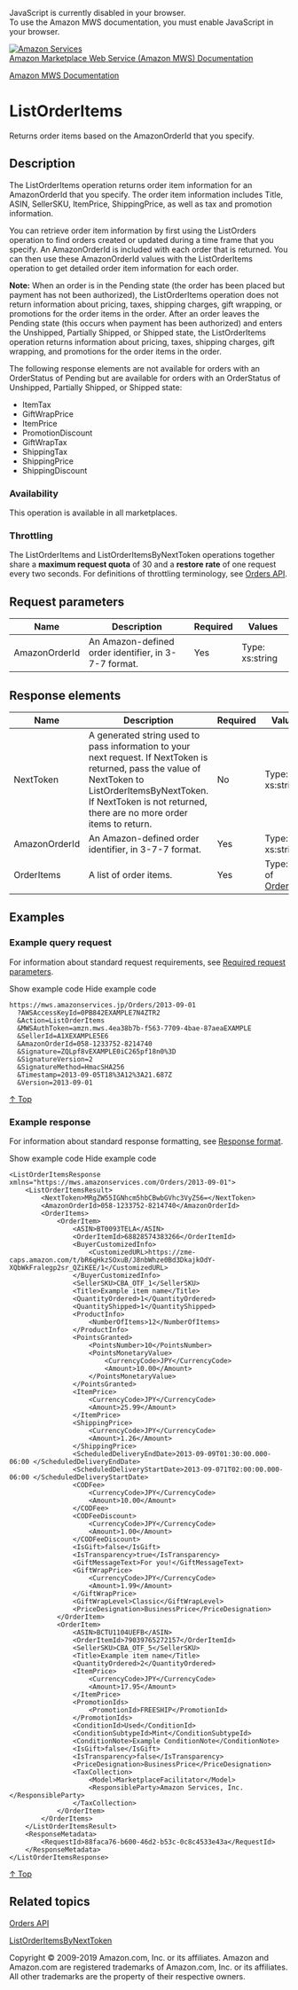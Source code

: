 <div id="MWSDX_noscript">

JavaScript is currently disabled in your browser.  
To use the Amazon MWS documentation, you must enable JavaScript in your
browser.

</div>

<div id="MWSDX_divtop">

[![Amazon
Services](https://images-na.ssl-images-amazon.com/images/G/08/mwsportal/fr_FR/amazonservices.gif
"Amazon Services")](http://services.amazon.fr)  
<span id="MWSDX_titlebar">[Amazon Marketplace Web Service (Amazon MWS)
Documentation](https://developer.amazonservices.fr/gp/mws/docs.html)</span>

</div>

<div id="MWSDX_divbottom">

<div id="MWSDX_divleft">

<div id="MWSDX_toc">

</div>

</div>

<div id="MWSDX_divright">

<div id="MWSDX_content">

<span id="MWSDX_breadcrumbs">[Amazon MWS
Documentation](https://developer.amazonservices.fr/gp/mws/docs.html)</span>

<div id="Orders_ListOrderItems" class="nested0">

# ListOrderItems

<div class="body">

<span class="ph">Returns order items based on the
<span class="keyword parmname">AmazonOrderId</span> that you
specify.</span>

</div>

<div id="Description" class="topic concept nested1">

## Description

<div class="body conbody">

The <span class="keyword apiname">ListOrderItems</span> operation
returns order item information for an
<span class="keyword parmname">AmazonOrderId</span> that you specify.
The order item information includes
<span class="keyword parmname">Title</span>,
<span class="keyword parmname">ASIN</span>,
<span class="keyword parmname">SellerSKU</span>,
<span class="keyword parmname">ItemPrice</span>,
<span class="keyword parmname">ShippingPrice</span>, as well as tax and
promotion information.

You can retrieve order item information by first using the
<span class="keyword apiname">ListOrders</span> operation to find orders
created or updated during a time frame that you specify. An
<span class="keyword parmname">AmazonOrderId</span> is included with
each order that is returned. You can then use these
<span class="keyword parmname">AmazonOrderId</span> values with the
<span class="keyword apiname">ListOrderItems</span> operation to get
detailed order item information for each order.

**Note:** When an order is in the Pending state (the order has been
placed but payment has not been authorized), the
<span class="keyword apiname">ListOrderItems</span> operation does not
return information about pricing, taxes, shipping charges, gift
wrapping, or promotions for the order items in the order. After an order
leaves the Pending state (this occurs when payment has been authorized)
and enters the Unshipped, Partially Shipped, or Shipped state, the
<span class="keyword apiname">ListOrderItems</span> operation returns
information about pricing, taxes, shipping charges, gift wrapping, and
promotions for the order items in the order.

The following response elements are not available for orders with an
OrderStatus of Pending but are available for orders with an OrderStatus
of Unshipped, Partially Shipped, or Shipped state:

  - <span class="keyword parmname">ItemTax</span>
  - <span class="keyword parmname">GiftWrapPrice</span>
  - <span class="keyword parmname">ItemPrice</span>
  - <span class="keyword parmname">PromotionDiscount</span>
  - <span class="keyword parmname">GiftWrapTax</span>
  - <span class="keyword parmname">ShippingTax</span>
  - <span class="keyword parmname">ShippingPrice</span>
  - <span class="keyword parmname">ShippingDiscount</span>

<div class="section">

### Availability

This operation is available in all marketplaces.

</div>

<div class="section">

### Throttling

The <span class="keyword apiname">ListOrderItems</span> and
<span class="keyword apiname">ListOrderItemsByNextToken</span>
operations together share a **maximum request quota** of 30 and a
**restore rate** of one request every two seconds. For definitions of
throttling terminology, see [Orders
API](../orders-2013-09-01/Orders_Overview.html).

</div>

</div>

</div>

<div id="RequestParameters" class="topic reference nested1">

## Request parameters

<div class="body refbody">

<div class="tablenoborder">

| Name                                                | Description                                                                  | Required | Values                                  |
| --------------------------------------------------- | ---------------------------------------------------------------------------- | -------- | --------------------------------------- |
| <span class="keyword parmname">AmazonOrderId</span> | <span class="ph">An Amazon-defined order identifier, in 3-7-7 format.</span> | Yes      | <span class="ph">Type: xs:string</span> |

</div>

</div>

</div>

<div id="ResponseElements" class="topic reference nested1">

## Response elements

<div class="body refbody">

<div class="tablenoborder">

| Name                                                | Description                                                                                                                                                                                                                                                                                                                                                                         | Required | Values                                                                              |
| --------------------------------------------------- | ----------------------------------------------------------------------------------------------------------------------------------------------------------------------------------------------------------------------------------------------------------------------------------------------------------------------------------------------------------------------------------- | -------- | ----------------------------------------------------------------------------------- |
| <span class="keyword parmname">NextToken</span>     | A generated string used to pass information to your next request. If <span class="keyword parmname">NextToken</span> is returned, pass the value of <span class="keyword parmname">NextToken</span> to <span class="keyword apiname">ListOrderItemsByNextToken</span>. If <span class="keyword parmname">NextToken</span> is not returned, there are no more order items to return. | No       | <span class="ph">Type: xs:string</span>                                             |
| <span class="keyword parmname">AmazonOrderId</span> | <span class="ph">An Amazon-defined order identifier, in 3-7-7 format.</span>                                                                                                                                                                                                                                                                                                        | Yes      | <span class="ph">Type: xs:string</span>                                             |
| <span class="keyword parmname">OrderItems</span>    | A list of order items.                                                                                                                                                                                                                                                                                                                                                              | Yes      | Type: List of [OrderItem](Orders_Datatypes.html#OrderItem "OrderItem information.") |

</div>

</div>

</div>

<div id="Examples" class="topic reference nested1">

## Examples

<div class="body refbody">

<div class="section">

### Example query request

<span class="ph">For information about standard request requirements,
see [Required request
parameters](../dev_guide/DG_RequiredRequestParameters.html).</span>

<span class="ph expander"> <span class="keyword parmname xshow">Show
example code</span> <span class="keyword parmname xhide">Hide example
code</span> </span>

<div class="sectiondiv content">

``` pre codeblock
https://mws.amazonservices.jp/Orders/2013-09-01
  ?AWSAccessKeyId=0PB842EXAMPLE7N4ZTR2
  &Action=ListOrderItems
  &MWSAuthToken=amzn.mws.4ea38b7b-f563-7709-4bae-87aeaEXAMPLE
  &SellerId=A1XEXAMPLE5E6
  &AmazonOrderId=058-1233752-8214740
  &Signature=ZQLpf8vEXAMPLE0iC265pf18n0%3D
  &SignatureVersion=2
  &SignatureMethod=HmacSHA256
  &Timestamp=2013-09-05T18%3A12%3A21.687Z
  &Version=2013-09-01 
```

[↑ Top](#Examples)

</div>

</div>

<div class="section">

### Example response

<span class="ph">For information about standard response formatting, see
[Response format](../dev_guide/DG_ResponseFormat.html).</span>

<span class="ph expander"> <span class="keyword parmname xshow">Show
example code</span> <span class="keyword parmname xhide">Hide example
code</span>
</span>

<div class="sectiondiv content">

``` pre codeblock
<ListOrderItemsResponse xmlns="https://mws.amazonservices.com/Orders/2013-09-01">
    <ListOrderItemsResult>
        <NextToken>MRgZW55IGNhcm5hbCBwbGVhc3VyZS6=</NextToken>
        <AmazonOrderId>058-1233752-8214740</AmazonOrderId>
        <OrderItems>
            <OrderItem>
                <ASIN>BT0093TELA</ASIN>
                <OrderItemId>68828574383266</OrderItemId>
                <BuyerCustomizedInfo>
                    <CustomizedURL>https://zme-caps.amazon.com/t/bR6qHkzSOxuB/J8nbWhze0Bd3DkajkOdY-XQbWkFralegp2sr_QZiKEE/1</CustomizedURL>
                </BuyerCustomizedInfo>
                <SellerSKU>CBA_OTF_1</SellerSKU>
                <Title>Example item name</Title>
                <QuantityOrdered>1</QuantityOrdered>
                <QuantityShipped>1</QuantityShipped>
                <ProductInfo>
                    <NumberOfItems>12</NumberOfItems>
                </ProductInfo>
                <PointsGranted>
                    <PointsNumber>10</PointsNumber>
                    <PointsMonetaryValue>
                        <CurrencyCode>JPY</CurrencyCode>
                        <Amount>10.00</Amount>
                    </PointsMonetaryValue>
                </PointsGranted>
                <ItemPrice>
                    <CurrencyCode>JPY</CurrencyCode>
                    <Amount>25.99</Amount>
                </ItemPrice>
                <ShippingPrice>
                    <CurrencyCode>JPY</CurrencyCode>
                    <Amount>1.26</Amount>
                </ShippingPrice>
                <ScheduledDeliveryEndDate>2013-09-09T01:30:00.000-06:00 </ScheduledDeliveryEndDate>
                <ScheduledDeliveryStartDate>2013-09-071T02:00:00.000-06:00 </ScheduledDeliveryStartDate>
                <CODFee>
                    <CurrencyCode>JPY</CurrencyCode>
                    <Amount>10.00</Amount>
                </CODFee>
                <CODFeeDiscount>
                    <CurrencyCode>JPY</CurrencyCode>
                    <Amount>1.00</Amount>
                </CODFeeDiscount>
                <IsGift>false</IsGift>
                <IsTransparency>true</IsTransparency>
                <GiftMessageText>For you!</GiftMessageText>
                <GiftWrapPrice>
                    <CurrencyCode>JPY</CurrencyCode>
                    <Amount>1.99</Amount>
                </GiftWrapPrice>
                <GiftWrapLevel>Classic</GiftWrapLevel>
                <PriceDesignation>BusinessPrice</PriceDesignation>
            </OrderItem>
            <OrderItem>
                <ASIN>BCTU1104UEFB</ASIN>
                <OrderItemId>79039765272157</OrderItemId>
                <SellerSKU>CBA_OTF_5</SellerSKU>
                <Title>Example item name</Title>
                <QuantityOrdered>2</QuantityOrdered>
                <ItemPrice>
                    <CurrencyCode>JPY</CurrencyCode>
                    <Amount>17.95</Amount>
                </ItemPrice>
                <PromotionIds>
                    <PromotionId>FREESHIP</PromotionId>
                </PromotionIds>
                <ConditionId>Used</ConditionId>
                <ConditionSubtypeId>Mint</ConditionSubtypeId>
                <ConditionNote>Example ConditionNote</ConditionNote>
                <IsGift>false</IsGift>
                <IsTransparency>false</IsTransparency>
                <PriceDesignation>BusinessPrice</PriceDesignation>
                <TaxCollection>
                    <Model>MarketplaceFacilitator</Model>
                    <ResponsibleParty>Amazon Services, Inc.</ResponsibleParty>
                </TaxCollection>
            </OrderItem>
        </OrderItems>
    </ListOrderItemsResult>
    <ResponseMetadata>
        <RequestId>88faca76-b600-46d2-b53c-0c8c4533e43a</RequestId>
    </ResponseMetadata>
</ListOrderItemsResponse>
```

[↑ Top](#Examples)

</div>

</div>

</div>

</div>

<div id="RelatedActions" class="topic nested1">

## Related topics

<div class="body">

[Orders
API](../orders-2013-09-01/Orders_Overview.html)

[ListOrderItemsByNextToken](Orders_ListOrderItemsByNextToken.html "Returns the next page of order items using the NextToken parameter.")

</div>

</div>

</div>

<div id="MWSDX_footer">

Copyright © 2009-2019 Amazon.com, Inc. or its affiliates. Amazon and
Amazon.com are registered trademarks of Amazon.com, Inc. or its
affiliates. All other trademarks are the property of their respective
owners.

</div>

</div>

</div>

<div style="clear: both;">

</div>

</div>
